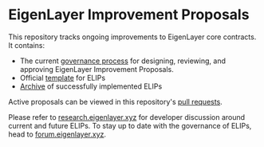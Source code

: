# EigenLayer Improvement Proposals

This repository tracks ongoing improvements to EigenLayer core contracts. It contains:

* The current [governance process](/process.md) for designing, reviewing, and approving EigenLayer Improvement Proposals.
* Official [template](/template.md) for ELIPs
* [Archive](/proposals) of successfully implemented ELIPs

Active proposals can be viewed in this repository's [pull requests](https://github.com/abbey-titcomb/test-eigenlayer-core-dev/pulls).

Please refer to [research.eigenlayer.xyz](https://research.eigenlayer.xyz/) for developer discussion around current and future ELIPs. To stay up to date with the governance of ELIPs, head to [forum.eigenlayer.xyz](https://forum.eigenlayer.xyz/).

